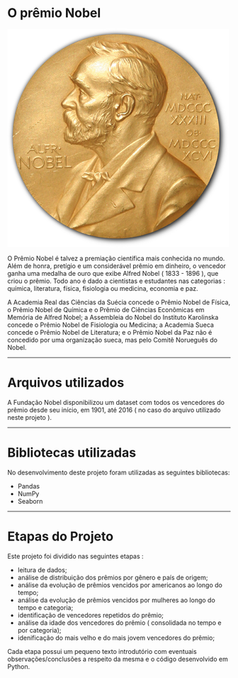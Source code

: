 # O prêmio Nobel

<img src="Nobel_Prize.png">

O Prêmio Nobel é talvez a premiação científica mais conhecida no mundo. Além de honra, pretígio e um considerável prêmio em dinheiro, o vencedor ganha uma medalha de ouro que exibe Alfred Nobel ( 1833 - 1896 ), que criou o prêmio. Todo ano é dado a cientistas e estudantes nas categorias : química, literatura, física, fisiologia ou medicina, economia e paz.

A Academia Real das Ciências da Suécia concede o Prêmio Nobel de Física, o Prêmio Nobel de Química e o Prêmio de Ciências Econômicas em Memória de Alfred Nobel; a Assembleia do Nobel do Instituto Karolinska concede o Prêmio Nobel de Fisiologia ou Medicina; a Academia Sueca concede o Prêmio Nobel de Literatura; e o Prêmio Nobel da Paz não é concedido por uma organização sueca, mas pelo Comitê Norueguês do Nobel.
___

# Arquivos utilizados

A Fundação Nobel disponibilizou um dataset com todos os vencedores do prêmio desde seu início, em 1901, até 2016 ( no caso do arquivo utilizado neste projeto ).
___

# Bibliotecas utilizadas

No desenvolvimento deste projeto foram utilizadas as seguintes bibliotecas:

* Pandas
* NumPy
* Seaborn
___

# Etapas do Projeto

Este projeto foi dividido nas seguintes etapas :

* leitura de dados;
* análise de distribuição dos prêmios por gênero e país de origem;
* análise da evolução de prêmios vencidos por americanos ao longo do tempo;
* análise da evolução de prêmios vencidos por mulheres ao longo do tempo e categoria;
* identificação de vencedores repetidos do prêmio;
* análise da idade dos vencedores do prêmio ( consolidada no tempo e por categoria);
* idenificação do mais velho e do mais jovem vencedores do prêmio;

Cada etapa possui um pequeno texto introdutório com eventuais observações/conclusões a respeito da mesma e o código desenvolvido em Python.
